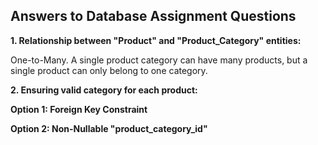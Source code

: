 ## Answers to Database Assignment Questions

**1. Relationship between "Product" and "Product_Category" entities:**

One-to-Many. A single product category can have many products, but a single product can only belong to one category.

**2. Ensuring valid category for each product:**

**Option 1: Foreign Key Constraint**

**Option 2: Non-Nullable "product_category_id"**
